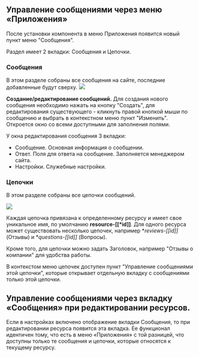 ## Управление сообщениями через меню &laquo;Приложения&raquo;
После установки компонента в меню Приложения появится новый пункт меню "Сообщения".

Раздел имеет 2 вкладки: Сообщения и Цепочки.

### Сообщения
В этом разделе собраны все сообщения на сайте, последние добавленные будут сверху.
[![](https://file.modx.pro/files/e/8/6/e860314c01f3e6b0d6ad586a5ae27ba1s.jpg)](https://file.modx.pro/files/e/8/6/e860314c01f3e6b0d6ad586a5ae27ba1.png)

**Создание/редактирование сообщений.** Для создания нового сообщения необходимо нажать на кнопку "Создать", для редактирования существующего - кликнуть правой кнопкой мыши по сообщению и выбрать в контекстном меню пункт "Изменить". Откроется окно со всеми доступными для заполнения полями.

У окна редактирования сообщения 3 вкладки:
 - Сообщение. Основная информация о сообщении.
 - Ответ. Поля для ответа на сообщение. Заполняется менеджером сайта.
 - Настройки. Служебные настройки.

### Цепочки
В этом разделе собраны все цепочки сообщений. 

[![](https://file.modx.pro/files/5/9/e/59e72cd86cd1e6abdd9e73f5a049a313s.jpg)](https://file.modx.pro/files/5/9/e/59e72cd86cd1e6abdd9e73f5a049a313.png)

Каждая цепочка привязана к определенному ресурсу и имеет свое уникальное имя, по умолчанию **resource-[[*id]]**. Для одного ресурса может существовать несколько цепочек, например **reviews-[[*id]]** (Отзывы) и **questions-[[*id]]** (Вопросы).

Кроме того, для цепочки можно задать Заголовок, например "Отзывы о компании" для удобства работы.

В контекстом меню цепочек доступен пункт "Управление сообщениями этой цепочки", которые открывает отдельную вкладку с сообщениями только этой цепочки.

## Управление сообщениями через вкладку &laquo;Сообщения&raquo; при редактировании ресурсов.
Если в настройках включено отображение вкладки Сообщения, то при редактировании ресурса появится эта вкладка. Ее функционал идентичен тому, что есть в меню &laquo;Приложения&raquo; с той разницей, что доступны только те сообщения и цепочки, которые относятся к текущему ресурсу.